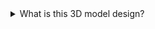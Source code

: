 <details>
<summary>What is this 3D model design?</summary>
- This is my version of a vortex cannon, however, instead of releasing air, I want it to release small balls that I added. There is a hole in the center of the cannon because that's how a vortex cannon works, you need something similar to a bag to make it function. 
<details>
  
<details>
<summary>Why did I come up with this?</summary>
- Just randomly thought of it, researched a bit, and modified to something I think can function.
<details>
  
<details>
<summary>Do you plan on updating this model?</summary>
- Yes, because this is just a concept. I am more than 80% sure it wouldn't work when printed, so I plan to keep researching and editing.
<details>

